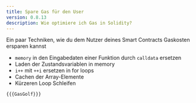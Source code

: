 ```yaml
---
title: Spare Gas für den User
version: 0.8.13
description: Wie optimiere ich Gas in Solidity?
---
```


Ein paar Techniken, wie du dem Nutzer deines Smart Contracts Gaskosten ersparen kannst

- `memory` in den Eingabedaten einer Funktion durch `calldata` ersetzen
- Laden der Zustandsvariablen in memory 
- `i++` mit `++i` ersetzen in for loops
- Cachen der Array-Elemente
- Kürzeren Loop Schleifen

```solidity
{{{GasGolf}}}
```
